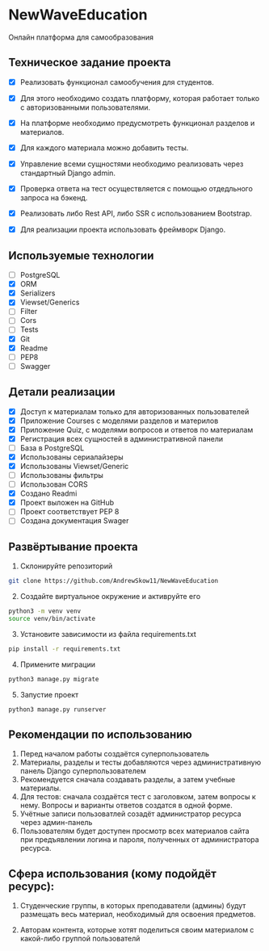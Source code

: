 # NewWaveEducation

Онлайн платформа для самообразования

## Техническое задание проекта

- [x] Реализовать функционал самообучения для студентов.

- [x] Для этого необходимо создать платформу, которая работает только с авторизованными пользователями.

- [x] На платформе необходимо предусмотреть функционал разделов и материалов.

- [x] Для каждого материала можно добавить тесты.

- [x] Управление всеми сущностями необходимо реализовать через стандартный Django admin.

- [x] Проверка ответа на тест осуществляется с помощью отдедльного запроса на бэкенд.

- [x] Реализовать либо Rest API, либо SSR с использованием Bootstrap.

- [x] Для реализации проекта использовать фреймворк Django.

## Используемые технологии

- [ ] PostgreSQL
- [x] ORM
- [x] Serializers
- [x] Viewset/Generics
- [ ] Filter
- [ ] Cors
- [ ] Tests
- [x] Git
- [x] Readme
- [ ] PEP8
- [ ] Swagger

## Детали реализации

- [x] Доступ к материалам только для авторизованных пользователей
- [x] Приложение Courses c моделями разделов и материлов
- [x] Приложение Quiz, с моделями вопросов и ответов по материалам
- [x] Регистрация всех сущностей в административной панели
- [ ] База в PostgreSQL
- [x] Использованы сериалайзеры
- [x] Использованы Viewset/Generic
- [ ] Использованы фильтры
- [ ] Использован CORS
- [x] Создано Readmi
- [x] Проект выложен на GitHub
- [ ] Проект соответствует PEP 8
- [ ] Создана документация Swager

## Развёртывание проекта

1. Склонируйте репозиторий

```sh
git clone https://github.com/AndrewSkow11/NewWaveEducation
```

2. Создайте виртуальное окружение и активруйте его

```sh
python3 -m venv venv
source venv/bin/activate
```

3. Установите зависимости из файла requirements.txt

```bash
pip install -r requirements.txt
```

4. Примените миграции

```bash
python3 manage.py migrate 
```

5. Запустие проект

```bash
python3 manage.py runserver
```

## Рекомендации по использованию

1. Перед началом работы создаётся суперпользователь
2. Материалы, разделы и тесты добавляются через административную панель Django суперпользователем
3. Рекомендуется сначала создавать разделы, а затем учебные материалы.
4. Для тестов: сначала создаётся тест с заголовком, затем вопросы к нему. Вопросы и варианты ответов создатся в одной форме.
5. Учётные записи пользоватлей созадёт администратор ресурса через админ-панель
6. Пользователям будет доступен просмотр всех материалов сайта при предъявлении логина и пароля, полученных от администратора ресурса.

## Сфера использования (кому подойдёт ресурс):

1. Студенческие группы, в которых преподаватели (админы) будут размещать весь материал, необходимый для освоения предметов. 

2. Авторам контента, которые хотят поделиться своим материалом с какой-либо группой пользователй
